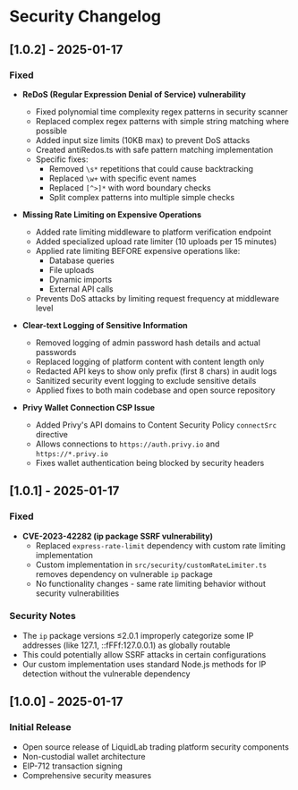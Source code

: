 # Security Changelog

## [1.0.2] - 2025-01-17

### Fixed
- **ReDoS (Regular Expression Denial of Service) vulnerability**
  - Fixed polynomial time complexity regex patterns in security scanner
  - Replaced complex regex patterns with simple string matching where possible
  - Added input size limits (10KB max) to prevent DoS attacks
  - Created antiRedos.ts with safe pattern matching implementation
  - Specific fixes:
    - Removed `\s*` repetitions that could cause backtracking
    - Replaced `\w+` with specific event names
    - Replaced `[^>]*` with word boundary checks
    - Split complex patterns into multiple simple checks

- **Missing Rate Limiting on Expensive Operations**
  - Added rate limiting middleware to platform verification endpoint
  - Added specialized upload rate limiter (10 uploads per 15 minutes)
  - Applied rate limiting BEFORE expensive operations like:
    - Database queries
    - File uploads
    - Dynamic imports
    - External API calls
  - Prevents DoS attacks by limiting request frequency at middleware level

- **Clear-text Logging of Sensitive Information**
  - Removed logging of admin password hash details and actual passwords
  - Replaced logging of platform content with content length only
  - Redacted API keys to show only prefix (first 8 chars) in audit logs
  - Sanitized security event logging to exclude sensitive details
  - Applied fixes to both main codebase and open source repository

- **Privy Wallet Connection CSP Issue**
  - Added Privy's API domains to Content Security Policy `connectSrc` directive
  - Allows connections to `https://auth.privy.io` and `https://*.privy.io`
  - Fixes wallet authentication being blocked by security headers

## [1.0.1] - 2025-01-17

### Fixed
- **CVE-2023-42282 (ip package SSRF vulnerability)**
  - Replaced `express-rate-limit` dependency with custom rate limiting implementation
  - Custom implementation in `src/security/customRateLimiter.ts` removes dependency on vulnerable `ip` package
  - No functionality changes - same rate limiting behavior without security vulnerabilities
  
### Security Notes
- The `ip` package versions ≤2.0.1 improperly categorize some IP addresses (like 127.1, ::fFFf:127.0.0.1) as globally routable
- This could potentially allow SSRF attacks in certain configurations
- Our custom implementation uses standard Node.js methods for IP detection without the vulnerable dependency

## [1.0.0] - 2025-01-17

### Initial Release
- Open source release of LiquidLab trading platform security components
- Non-custodial wallet architecture
- EIP-712 transaction signing
- Comprehensive security measures